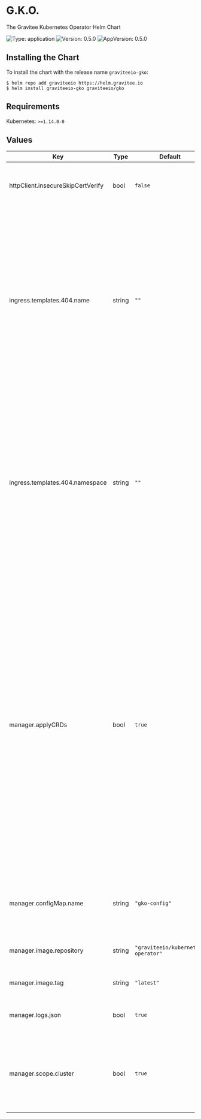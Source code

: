 # G.K.O.

The Gravitee Kubernetes Operator Helm Chart

![Type: application](https://img.shields.io/badge/Type-application-informational?style=flat-square) ![Version: 0.5.0](https://img.shields.io/badge/Version-0.5.0-informational?style=flat-square) ![AppVersion: 0.5.0](https://img.shields.io/badge/AppVersion-0.5.0-informational?style=flat-square)

## Installing the Chart

To install the chart with the release name `graviteeio-gko`:

```console
$ helm repo add graviteeio https://helm.gravitee.io
$ helm install graviteeio-gko graviteeio/gko
```

## Requirements

Kubernetes: `>=1.14.0-0`

## Values

| Key | Type | Default | Description |
|-----|------|---------|-------------|
| httpClient.insecureSkipCertVerify | bool | `false` | If true, the manager will apply custom resource definitions on startup. |
| ingress.templates.404.name | string | `""` | name of the config map storing the HTTP 404 ingress response template. A default template is used if this entry is empty. The config map should contain a content key and a contentType key. The default template is used if one of the key is missing. |
| ingress.templates.404.namespace | string | `""` | namespace of the config map storing the HTTP 404 ingress response template. A default template is used if this entry is empty. The config map should contain a content key and a contentType key. The default template is used if one of the key is missing.        |
| manager.applyCRDs | bool | `true` | If true, the manager will apply Custom Resource Definitions on startup. Please be aware that this will apply to Custom Resource Definitions  (which are the Open API model for Custom Resources such as API Definitions),  not to Custom Resources themselves. Custom Resources will be reconciled if the manager restarts whatever the value of this flag is. Because helm upgrades do not update CRDs once they have been installed, it is recommended to set this flag to true. |
| manager.configMap.name | string | `"gko-config"` | The name of the config map used to set the manager config from this values. |
| manager.image.repository | string | `"graviteeio/kubernetes-operator"` | Specifies the docker registry and image name to use. |
| manager.image.tag | string | `"latest"` | Specifies the docker image tag to use. |
| manager.logs.json | bool | `true` | Whether to output manager logs in JSON format. |
| manager.scope.cluster | bool | `true` | If true, the manager listens to resources created in the whole cluster. Use false to listen only in the release namespace. |

